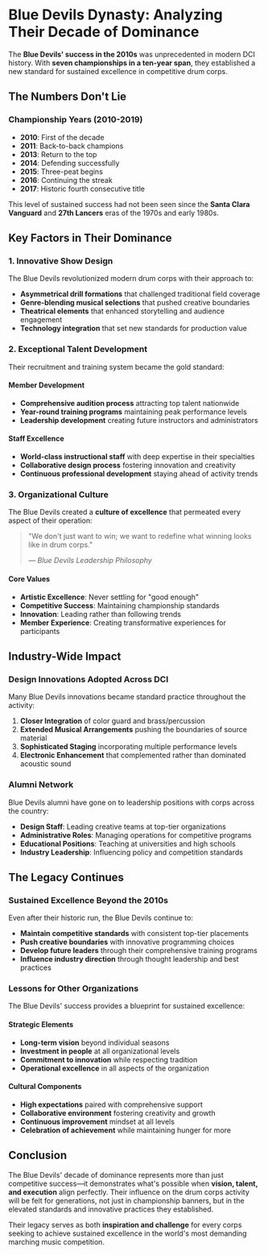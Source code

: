 # Blue Devils Dynasty: Analyzing Their Decade of Dominance

The **Blue Devils' success in the 2010s** was unprecedented in modern DCI history. With **seven championships in a ten-year span**, they established a new standard for sustained excellence in competitive drum corps.

## The Numbers Don't Lie

### Championship Years (2010-2019)
- **2010**: First of the decade
- **2011**: Back-to-back champions
- **2013**: Return to the top
- **2014**: Defending successfully
- **2015**: Three-peat begins
- **2016**: Continuing the streak
- **2017**: Historic fourth consecutive title

This level of sustained success had not been seen since the **Santa Clara Vanguard** and **27th Lancers** eras of the 1970s and early 1980s.

## Key Factors in Their Dominance

### 1. Innovative Show Design
The Blue Devils revolutionized modern drum corps with their approach to:

- **Asymmetrical drill formations** that challenged traditional field coverage
- **Genre-blending musical selections** that pushed creative boundaries
- **Theatrical elements** that enhanced storytelling and audience engagement
- **Technology integration** that set new standards for production value

### 2. Exceptional Talent Development
Their recruitment and training system became the gold standard:

#### Member Development
- **Comprehensive audition process** attracting top talent nationwide
- **Year-round training programs** maintaining peak performance levels
- **Leadership development** creating future instructors and administrators

#### Staff Excellence
- **World-class instructional staff** with deep expertise in their specialties
- **Collaborative design process** fostering innovation and creativity
- **Continuous professional development** staying ahead of activity trends

### 3. Organizational Culture
The Blue Devils created a **culture of excellence** that permeated every aspect of their operation:

> "We don't just want to win; we want to redefine what winning looks like in drum corps."
> 
> *— Blue Devils Leadership Philosophy*

#### Core Values
- **Artistic Excellence**: Never settling for "good enough"
- **Competitive Success**: Maintaining championship standards
- **Innovation**: Leading rather than following trends
- **Member Experience**: Creating transformative experiences for participants

## Industry-Wide Impact

### Design Innovations Adopted Across DCI
Many Blue Devils innovations became standard practice throughout the activity:

1. **Closer Integration** of color guard and brass/percussion
2. **Extended Musical Arrangements** pushing the boundaries of source material
3. **Sophisticated Staging** incorporating multiple performance levels
4. **Electronic Enhancement** that complemented rather than dominated acoustic sound

### Alumni Network
Blue Devils alumni have gone on to leadership positions with corps across the country:

- **Design Staff**: Leading creative teams at top-tier organizations
- **Administrative Roles**: Managing operations for competitive programs
- **Educational Positions**: Teaching at universities and high schools
- **Industry Leadership**: Influencing policy and competition standards

## The Legacy Continues

### Sustained Excellence Beyond the 2010s
Even after their historic run, the Blue Devils continue to:
- **Maintain competitive standards** with consistent top-tier placements
- **Push creative boundaries** with innovative programming choices
- **Develop future leaders** through their comprehensive training programs
- **Influence industry direction** through thought leadership and best practices

### Lessons for Other Organizations

The Blue Devils' success provides a blueprint for sustained excellence:

#### Strategic Elements
- **Long-term vision** beyond individual seasons
- **Investment in people** at all organizational levels
- **Commitment to innovation** while respecting tradition
- **Operational excellence** in all aspects of the organization

#### Cultural Components
- **High expectations** paired with comprehensive support
- **Collaborative environment** fostering creativity and growth
- **Continuous improvement** mindset at all levels
- **Celebration of achievement** while maintaining hunger for more

## Conclusion

The Blue Devils' decade of dominance represents more than just competitive success—it demonstrates what's possible when **vision, talent, and execution** align perfectly. Their influence on the drum corps activity will be felt for generations, not just in championship banners, but in the elevated standards and innovative practices they established.

Their legacy serves as both **inspiration and challenge** for every corps seeking to achieve sustained excellence in the world's most demanding marching music competition.
